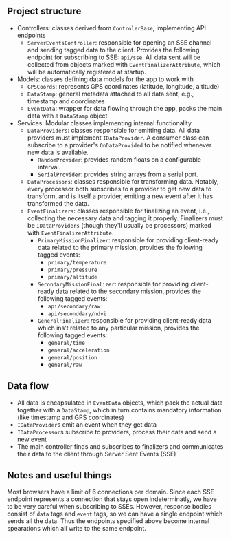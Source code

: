 ﻿## Project structure
- Controllers: classes derived from ``ControlerBase``, implementing API endpoints
    - ``ServerEventsController``: responsible for opening an SSE channel and sending tagged data to the client. Provides the following endpoint for subscribing to SSE: ``api/sse``. All data sent will be collected from objects marked with ``EventFinalizerAttribute``, which will be automatically registered at startup.
- Models: classes defining data models for the app to work with
    - ``GPSCoords``: represents GPS coordinates (latitude, longitude, altitude)
    - ``DataStamp``: general metadata attached to all data sent, e.g., timestamp and coordinates
    - ``EventData``: wrapper for data flowing through the app, packs the main data with a ``DataStamp`` object
- Services: Modular classes implementing internal functionality
    - ``DataProviders``: classes responsible for emitting data. All data providers must implement ``IDataProvider``. A consumer class can subscribe to a provider's ``OnDataProvided`` to be notified whenever new data is available.
        - ``RandomProvider``: provides random floats on a configurable interval.
        - ``SerialProvider``: provides string arrays from a serial port.
    - ``DataProcessors``: classes responsible for transforming data. Notably, every processor both subscribes to a provider to get new data to transform, and is itself a provider, emiting a new event after it has transformed the data.
    - ``EventFinalizers``: classes responsible for finalizing an event, i.e., collecting the necessary data and tagging it properly. Finalizers must be ``IDataProviders`` (though they'll usually be processors) marked with ``EventFinalizerAttribute``.
        - ``PrimaryMissionFinalizer``: responsible for providing client-ready data related to the primary mission, provides the following tagged events:
            - ``primary/temperature``
            - ``primary/pressure``
            - ``primary/altitude``
        - ``SecondaryMissionFinalizer``: responsible for providing client-ready data related to the secondary mission, provides the following tagged events:
            - ``api/secondary/raw``
            - ``api/seconddary/ndvi``
        - ``GeneralFinalizer``: responsible for providing client-ready data which ins't related to any particular mission, provides the following tagged events:
            - ``general/time``
            - ``general/acceleration``
            - ``general/position``
            - ``general/raw``

## Data flow
- All data is encapsulated in ``EventData`` objects, which pack the actual data together with a ``DataStamp``, which in turn contains mandatory information (like timestamp and GPS coordinates)
- ``IDataProvider``s emit an event when they get data
- ``IDataProcessor``s subscribe to providers, process their data and send a new event
- The main controller finds and subscribes to finalizers and communicates their data to the client through Server Sent Events (SSE)

## Notes and useful things
Most browsers have a limit of 6 connections per domain. Since each SSE endpoint represents a connection that stays open indeterminatly, we have to be very careful when subscribing to SSEs. However, response bodies consist of ``data`` tags and ``event`` tags, so we can have a single endpoint which sends all the data. Thus the endpoints specified above become internal spearations which all write to the same endpoint.